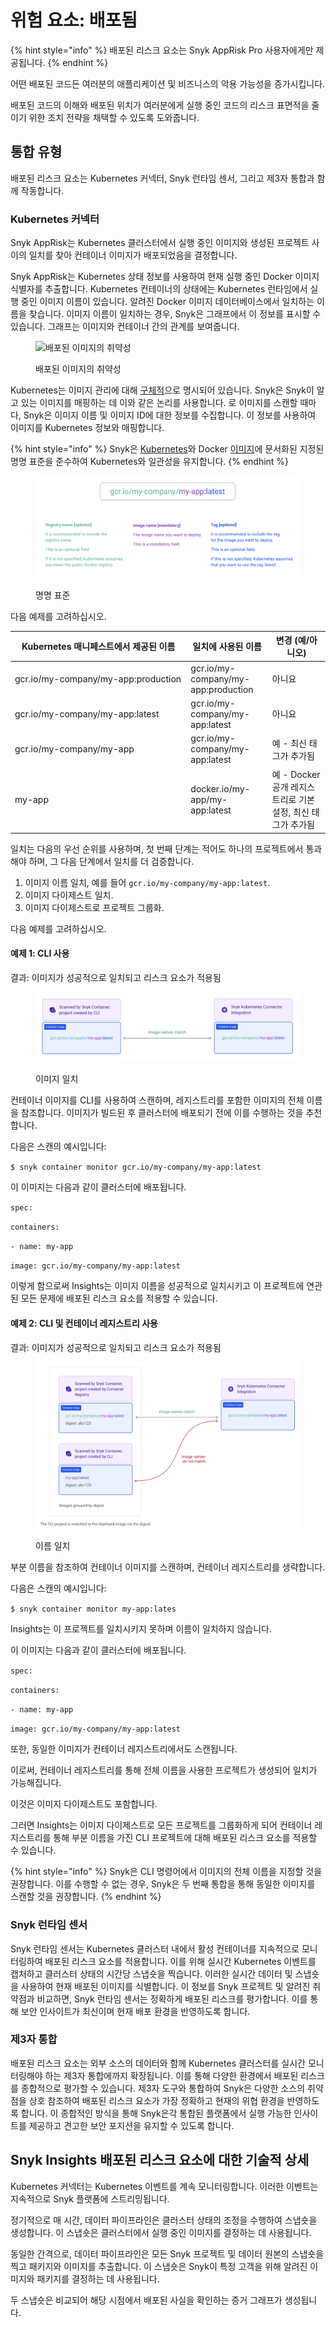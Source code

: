 # 위험 요소: 배포됨

{% hint style="info" %}
배포된 리스크 요소는 Snyk AppRisk Pro 사용자에게만 제공됩니다.
{% endhint %}

어떤 배포된 코드든 여러분의 애플리케이션 및 비즈니스의 악용 가능성을 증가시킵니다.

배포된 코드의 이해와 배포된 위치가 여러분에게 실행 중인 코드의 리스크 표면적을 줄이기 위한 조치 전략을 채택할 수 있도록 도와줍니다.

## 통합 유형

배포된 리스크 요소는 Kubernetes 커넥터, Snyk 런타임 센서, 그리고 제3자 통합과 함께 작동합니다.

### Kubernetes **커넥터**

Snyk AppRisk는 Kubernetes 클러스터에서 실행 중인 이미지와 생성된 프로젝트 사이의 일치를 찾아 컨테이너 이미지가 배포되었음을 결정합니다.

Snyk AppRisk는 Kubernetes 상태 정보를 사용하여 현재 실행 중인 Docker 이미지 식별자를 추출합니다. Kubernetes 컨테이너의 상태에는 Kubernetes 런타임에서 실행 중인 이미지 이름이 있습니다. 알려진 Docker 이미지 데이터베이스에서 일치하는 이름을 찾습니다. 이미지 이름이 일치하는 경우, Snyk은 그래프에서 이 정보를 표시할 수 있습니다. 그래프는 이미지와 컨테이너 간의 관계를 보여줍니다.

<figure><img src="https://lh6.googleusercontent.com/BoYMeFGbzjUmNmXbmtrklBcl9LLm9S94mwJWkrFA_5E5WIO07BsS3Zv-fbGBlXkNAx4oGnbBtzFijWTxUQbsnlzJI2QqprUJWPevpwBybhmwtzQayYnmW6_Qvhddgz1_vdy-NDZgQKUQhmxnY54xkrI" alt="배포된 이미지의 취약성"><figcaption><p>배포된 이미지의 취약성</p></figcaption></figure>

Kubernetes는 이미지 관리에 대해 [구체적](https://kubernetes.io/docs/concepts/containers/images/#image-names)으로 명시되어 있습니다. Snyk은 Snyk이 알고 있는 이미지를 매핑하는 데 이와 같은 논리를 사용합니다. 로 이미지를 스캔할 때마다, Snyk은 이미지 이름 및 이미지 ID에 대한 정보를 수집합니다. 이 정보를 사용하여 이미지를 Kubernetes 정보와 매핑합니다.

{% hint style="info" %}
Snyk은 [Kubernetes](https://kubernetes.io/docs/concepts/containers/images/#image-names)와 Docker [이미지](https://docs.docker.com/engine/reference/commandline/images/)에 문서화된 지정된 명명 표준을 준수하여 Kubernetes와 일관성을 유지합니다.
{% endhint %}

<figure><img src="../../../.gitbook/assets/Screenshot 2023-07-12 at 02.01.48.png" alt="명명 표준"><figcaption><p>명명 표준</p></figcaption></figure>

다음 예제를 고려하십시오.

<table><thead><tr><th width="267.3333333333333">Kubernetes 매니페스트에서 제공된 이름</th><th>일치에 사용된 이름</th><th>변경 (예/아니오)</th></tr></thead><tbody><tr><td>gcr.io/my-company/my-app:production</td><td>gcr.io/my-company/my-app:production</td><td>아니요</td></tr><tr><td>gcr.io/my-company/my-app:latest</td><td>gcr.io/my-company/my-app:latest</td><td>아니요</td></tr><tr><td>gcr.io/my-company/my-app</td><td>gcr.io/my-company/my-app:latest</td><td>예 - 최신 태그가 추가됨</td></tr><tr><td>my-app</td><td>docker.io/my-app/my-app:latest</td><td>예 - Docker 공개 레지스트리로 기본 설정, 최신 태그가 추가됨</td></tr></tbody></table>

일치는 다음의 우선 순위를 사용하며, 첫 번째 단계는 적어도 하나의 프로젝트에서 통과해야 하며, 그 다음 단계에서 일치를 더 검증합니다.

1. 이미지 이름 일치, 예를 들어 `gcr.io/my-company/my-app:latest`.
2. 이미지 다이제스트 일치.
3. 이미지 다이제스트로 프로젝트 그룹화.

다음 예제를 고려하십시오.

#### **예제 1: CLI 사용**

결과: 이미지가 성공적으로 일치되고 리스크 요소가 적용됨

<figure><img src="../../../.gitbook/assets/Screenshot 2023-07-12 at 02.04.31.png" alt="이미지 일치"><figcaption><p>이미지 일치</p></figcaption></figure>

컨테이너 이미지를 CLI를 사용하여 스캔하며, 레지스트리를 포함한 이미지의 전체 이름을 참조합니다. 이미지가 빌드된 후 클러스터에 배포되기 전에 이를 수행하는 것을 추천합니다.

다음은 스캔의 예시입니다:

`$ snyk container monitor gcr.io/my-company/my-app:latest`

이 이미지는 다음과 같이 클러스터에 배포됩니다.

`spec:`

`containers:`

`- name: my-app`

`image: gcr.io/my-company/my-app:latest`

이렇게 함으로써 Insights는 이미지 이름을 성공적으로 일치시키고 이 프로젝트에 연관된 모든 문제에 배포된 리스크 요소를 적용할 수 있습니다.

#### **예제 2: CLI 및 컨테이너 레지스트리 사용**

결과: 이미지가 성공적으로 일치되고 리스크 요소가 적용됨

<figure><img src="../../../.gitbook/assets/Screenshot 2023-07-12 at 02.05.31.png" alt="이름 일치"><figcaption><p>이름 일치</p></figcaption></figure>

부분 이름을 참조하여 컨테이너 이미지를 스캔하며, 컨테이너 레지스트리를 생략합니다.

다음은 스캔의 예시입니다:

`$ snyk container monitor my-app:lates`

Insights는 이 프로젝트를 일치시키지 못하며 이름이 일치하지 않습니다.

이 이미지는 다음과 같이 클러스터에 배포됩니다.

`spec:`

`containers:`

`- name: my-app`

`image: gcr.io/my-company/my-app:latest`

또한, 동일한 이미지가 컨테이너 레지스트리에서도 스캔됩니다.

이로써, 컨테이너 레지스트리를 통해 전체 이름을 사용한 프로젝트가 생성되어 일치가 가능해집니다.

이것은 이미지 다이제스트도 포함합니다.

그러면 Insights는 이미지 다이제스트로 모든 프로젝트를 그룹화하게 되어 컨테이너 레지스트리를 통해 부분 이름을 가진 CLI 프로젝트에 대해 배포된 리스크 요소를 적용할 수 있습니다.

{% hint style="info" %}
Snyk은 CLI 명령어에서 이미지의 전체 이름을 지정할 것을 권장합니다. 이를 수행할 수 없는 경우, Snyk은 두 번째 통합을 통해 동일한 이미지를 스캔할 것을 권장합니다.
{% endhint %}

### Snyk 런타임 센서

Snyk 런타임 센서는 Kubernetes 클러스터 내에서 활성 컨테이너를 지속적으로 모니터링하여 배포된 리스크 요소를 적용합니다. 이를 위해 실시간 Kubernetes 이벤트를 캡처하고 클러스터 상태의 시간당 스냅숏을 찍습니다. 이러한 실시간 데이터 및 스냅숏을 사용하여 현재 배포된 이미지를 식별합니다. 이 정보를 Snyk 프로젝트 및 알려진 취약점과 비교하면, Snyk 런타임 센서는 정확하게 배포된 리스크를 평가합니다. 이를 통해 보안 인사이트가 최신이며 현재 배포 환경을 반영하도록 합니다.

### 제3자 통합

배포된 리스크 요소는 외부 소스의 데이터와 함께 Kubernetes 클러스터를 실시간 모니터링해야 하는 제3자 통합에까지 확장됩니다. 이를 통해 다양한 환경에서 배포된 리스크를 종합적으로 평가할 수 있습니다. 제3자 도구와 통합하여 Snyk은 다양한 소스의 취약점을 상호 참조하여 배포된 리스크 요소가 가장 정확하고 현재의 위협 환경을 반영하도록 합니다. 이 종합적인 방식을 통해 Snyk은각 통합된 플랫폼에서 실행 가능한 인사이트를 제공하고 견고한 보안 포지션을 유지할 수 있도록 합니다.

## Snyk Insights 배포된 리스크 요소에 대한 기술적 상세

Kubernetes 커넥터는 Kubernetes 이벤트를 계속 모니터링합니다. 이러한 이벤트는 지속적으로 Snyk 플랫폼에 스트리밍됩니다.

정기적으로 매 시간, 데이터 파이프라인은 클러스터 상태의 조정을 수행하여 스냅숏을 생성합니다. 이 스냅숏은 클러스터에서 실행 중인 이미지를 결정하는 데 사용됩니다.

동일한 간격으로, 데이터 파이프라인은 모든 Snyk 프로젝트 및 데이터 원본의 스냅숏을 찍고 패키지와 이미지를 추출합니다. 이 스냅숏은 Snyk이 특정 고객을 위해 알려진 이미지와 패키지를 결정하는 데 사용됩니다.

두 스냅숏은 비교되어 해당 시점에서 배포된 사실을 확인하는 증거 그래프가 생성됩니다.
